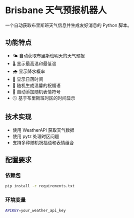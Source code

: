 # Brisbane 天气预报机器人

一个自动获取布里斯班天气信息并生成友好消息的 Python 脚本。

## 功能特点

- 🌤 自动获取布里斯班明天的天气预报
- 🌡 显示最高温和最低温
- 🌧 显示降水概率
- 🌅 显示日落时间
- 💝 随机生成温馨的祝福语
- 🎨 自动添加随机表情符号
- 🕒 基于布里斯班时区的时间显示

## 技术实现

- 使用 WeatherAPI 获取天气数据
- 使用 pytz 处理时区问题
- 支持多种随机祝福语和表情组合

## 配置要求

### 依赖包
```bash
pip install -r requirements.txt
```

### 环境变量
```bash
APIKEY=your_weather_api_key
```